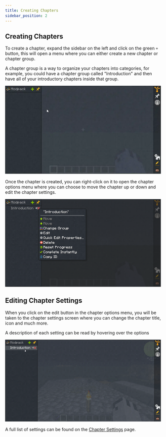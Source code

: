 ```yaml
---
title: Creating Chapters
sidebar_position: 2
---
```


## Creating Chapters

To create a chapter, expand the sidebar on the left and click on the green `+` button, this will open a menu where you can either create a new chapter or chapter group.

A chapter group is a way to organize your chapters into categories, for example, you could have a chapter group called "Introduction" and then have all of your introductory chapters inside that group.

![Creating a chapter](../../../../_assets/images/quests/creating-a-chapter.webp)

Once the chapter is created, you can right-click on it to open the chapter options menu where you can choose to move the chapter up or down and edit the chapter settings.

![Chapter options menu](../../../../_assets/images/quests/chapter-rightclick.webp)

## Editing Chapter Settings

When you click on the edit button in the chapter options menu, you will be taken to the chapter settings screen where you can change the chapter title, icon and much more.

A description of each setting can be read by hovering over the options

![Chapter settings](../../../../_assets/images/quests/chapter-settings.webp)

A full list of settings can be found on the [Chapter Settings](./Settings.md) page.
